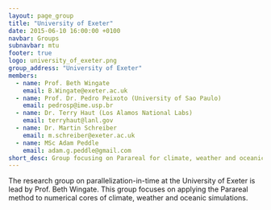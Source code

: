 ```yaml
---
layout: page_group
title: "University of Exeter"
date: 2015-06-10 16:00:00 +0100
navbar: Groups
subnavbar: mtu
footer: true
logo: university_of_exeter.png
group_address: "University of Exeter"
members:
  - name: Prof. Beth Wingate
    email: B.Wingate@exeter.ac.uk
  - name: Prof. Dr. Pedro Peixoto (University of Sao Paulo)
    email: pedrosp@ime.usp.br
  - name: Dr. Terry Haut (Los Alamos National Labs)
    email: terryhaut@lanl.gov
  - name: Dr. Martin Schreiber
    email: m.schreiber@exeter.ac.uk
  - name: MSc Adam Peddle
    email: adam.g.peddle@gmail.com
short_desc: Group focusing on Parareal for climate, weather and oceanic simulations.
---
```


The research group on parallelization-in-time at the University of
Exeter is lead by Prof. Beth Wingate. This group focuses on applying
the Parareal method to numerical cores of climate, weather and oceanic
simulations.

